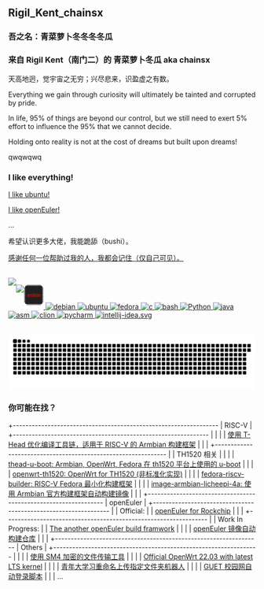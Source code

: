 ## Rigil_Kent_chainsx
### 吾之名：青菜萝卜冬冬冬冬瓜
### 来自 Rigil Kent（南门二）的 青菜萝卜冬瓜 aka chainsx

<p align="left">
   <p>天高地迥，觉宇宙之无穷；兴尽悲来，识盈虚之有数。</p>
   <p>Everything we gain through curiosity will ultimately be tainted and corrupted by pride.</p>
   <p>In life, 95% of things are beyond our control, but we still need to exert 5% effort to influence the 95% that we cannot decide.</p>
   <p>Holding onto reality is not at the cost of dreams but built upon dreams!</p>
   <p>qwqwqwq</p>
   <h3>I like everything!</h3>
   <p><a href="https://wiki.ubuntu.com/chainsx" target="_blank" rel="noopener noreferrer">I like ubuntu!</a></p>

   <p><a href="https://datastat.openeuler.org/zh/user/chainsx" target="_blank" rel="noopener noreferrer">I like openEuler!</a></p>
   <p>...</p>
</p>

<p>希望认识更多大佬，我能跪舔（bushi）。</p>
<p><a href="https://github.com/chainsx/thanks-lists" target="_blank" rel="noopener noreferrer">感谢任何一位帮助过我的人，我都会记住（仅自己可见）。</a></p>

<br>

<img align="left" src="https://github-readme-stats.vercel.app/api?username=chainsx&show_icons=true&theme=vue-dark"/>

<p align="left">
   <img align="left" src="https://www.openeuler.org/assets/logo.c7c57318.svg"/>
   <a href="#">
      <img src="https://raw.githubusercontent.com/armbian/build/main/.github/armbian-logo.png" alt="debian" width="40" height="50"/>
   </a>
   <a href="#">
      <img src="https://github.com/get-icon/geticon/blob/master/icons/debian.svg" alt="debian" width="40" height="40"/>
   </a>
   <a href="#">
      <img src="https://github.com/get-icon/geticon/blob/master/icons/ubuntu.svg" alt="ubuntu" width="40" height="40"/>
   </a>
   <a href="#">
      <img src="https://github.com/get-icon/geticon/blob/master/icons/fedora.svg" alt="fedora" width="40" height="40"/>
   </a>
   <a href="#">
      <img src="https://github.com/get-icon/geticon/blob/master/icons/c.svg" alt="c" width="40" height="40"/>
   </a>
   <a href="#">
      <img src="https://github.com/get-icon/geticon/blob/master/icons/bash.svg" alt="bash" width="40" height="40"/>
   </a>
   <a href="#">
      <img src="https://github.com/get-icon/geticon/blob/master/icons/python.svg" alt="Python" width="40" height="40"/>
   </a>
   <a href="#">
      <img src="https://github.com/get-icon/geticon/blob/master/icons/java.svg" alt="java" width="40" height="40"/>
   </a>
   <a href="#">
      <img src="https://github.com/get-icon/geticon/blob/master/icons/assembly.svg" alt="asm" width="40" height="40"/>
   </a>
   <a href="#">
      <img src="https://github.com/get-icon/geticon/blob/master/icons/clion.svg" alt="clion" width="40" height="40"/>
   </a>
   <a href="#">
      <img src="https://github.com/get-icon/geticon/blob/master/icons/pycharm.svg" alt="pycharm" width="40" height="40"/>
   </a>
   <a href="#">
      <img src="https://github.com/get-icon/geticon/blob/master/icons/intellij-idea.svg" alt="intellij-idea.svg" width="40" height="40"/>
   </a>
</p>
<br>

<picture>
  <source media="(prefers-color-scheme: dark)" srcset="https://raw.githubusercontent.com/chainsx/chainsx/output/github-contribution-grid-snake-dark.svg">
  <source media="(prefers-color-scheme: light)" srcset="https://raw.githubusercontent.com/chainsx/chainsx/output/github-contribution-grid-snake.svg">
  <img alt="github contribution grid snake animation" src="https://raw.githubusercontent.com/chainsx/chainsx/output/github-contribution-grid-snake.svg">
</picture>


### 你可能在找？

+-----------------------------------------------------------------
|    RISC-V
|  +--------------------------------------------------------------
|  |
|  |  [使用 T-Head 优化编译工具链，适用于 RISC-V 的 Armbian 构建框架](https://github.com/chainsx/armbian-riscv-build)
|  |
|  +--------------------------------------------------------------
|  |  TH1520 相关
|  |
|  |  [thead-u-boot: Armbian, OpenWrt, Fedora 在 th1520 平台上使用的 u-boot](https://github.com/chainsx/thead-u-boot)
|  |
|  |  [openwrt-th1520: OpenWrt for TH1520 (非标准化实现)](https://github.com/chainsx/openwrt-th1520)
|  |
|  |  [fedora-riscv-builder: RISC-V Fedora 最小化构建框架](https://github.com/chainsx/fedora-riscv-builder)
|  |
|  |  [image-armbian-licheepi-4a: 使用 Armbian 官方构建框架自动构建镜像](https://github.com/chainsx/image-armbian-licheepi-4a)
|  |
|  +----------------------------------------------------------------
|  openEuler
|  +----------------------------------------------------------------
|  |  Official:
|  |  [openEuler for Rockchip](https://gitee.com/openeuler/rockchip)
|  |
|  +----------------------------------------------------------------
|  |  Work In Progress:
|  |  [The another openEuler build framwork](https://github.com/chainsx/openOE)
|  |
|  |  [openEuler 镜像自动构建仓库](https://github.com/chainsx/Rockchip-openEuler-build)
|  |
|  +-----------------------------------------------------------------
|  Others
|  +-----------------------------------------------------------------
|  |
|  |  [使用 SM4 加密的文件传输工具](https://github.com/chainsx/SM4-FileTransfer)
|  |
|  |  [Official OpenWrt 22.03 with latest LTS kernel](https://github.com/chainsx/openwrt)
|  |
|  |  [青年大学习重命名上传指定文件夹机器人](https://github.com/chainsx/BigStudyRenameBot)
|  |
|  |  [GUET 校园网自动登录脚本](https://github.com/chainsx/drcom_guet)
|  |
|  ...
